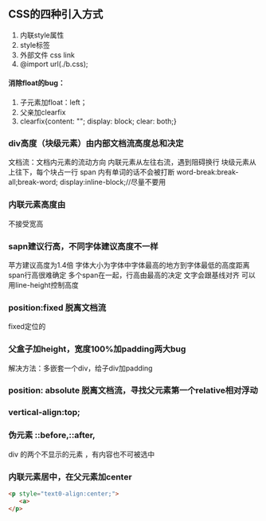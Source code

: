## CSS的四种引入方式
1. 内联style属性
2. style标签
3. 外部文件 css link
4. @import url(./b.css);
#### 消除float的bug：
1. 子元素加float：left；
2. 父亲加clearfix
3. clearfix{content: "";
    display: block;
    clear: both;}
### div高度（块级元素）由内部文档流高度总和决定
文档流：文档内元素的流动方向
内联元素从左往右流，遇到阻碍换行
块级元素从上往下，每个块占一行
span 内有单词的话不会被打断 word-break:break-all;break-word;
display:inline-block;//尽量不要用
### 内联元素高度由
不接受宽高
### sapn建议行高，不同字体建议高度不一样
苹方建议高度为1.4倍
字体大小为字体中字体最高的地方到字体最低的高度距离
span行高很难确定
多个span在一起，行高由最高的决定
文字会跟基线对齐
可以用line-height控制高度
### position:fixed 脱离文档流

fixed定位的
### 父盒子加height，宽度100%加padding两大bug
解决方法：多嵌套一个div，给子div加padding
### position: absolute 脱离文档流，寻找父元素第一个relative相对浮动
 ### vertical-align:top;
 ### 伪元素 ::before,::after,
 div 的两个不显示的元素 ，有内容也不可被选中
 ### 内联元素居中，在父元素加center
 ```html
 <p style="text0-align:center;">
    <a>
</p>
 ```

